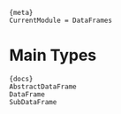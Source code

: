 
    {meta}
    CurrentModule = DataFrames

# Main Types

    {docs}
    AbstractDataFrame
    DataFrame
    SubDataFrame

